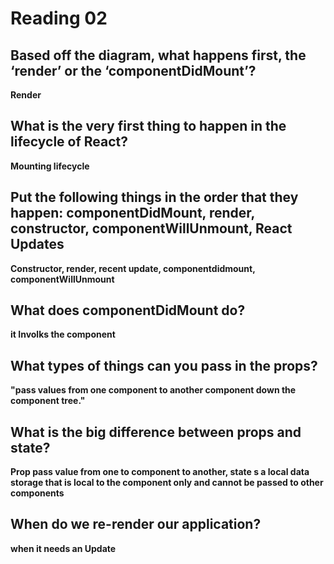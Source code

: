 # Reading 02

## Based off the diagram, what happens first, the ‘render’ or the ‘componentDidMount’?
**Render**
## What is the very first thing to happen in the lifecycle of React?
**Mounting lifecycle**
## Put the following things in the order that they happen: componentDidMount, render, constructor, componentWillUnmount, React Updates
**Constructor, render, recent update, componentdidmount,  componentWillUnmount**
## What does componentDidMount do?

**it Involks the component**

## What types of things can you pass in the props?
**"pass values from one component to another component down the component tree."**
## What is the big difference between props and state?
**Prop pass value from one to component to another, state s a local data storage that is local to the component only and cannot be passed to other components**
## When do we re-render our application?
**when it needs an Update**
